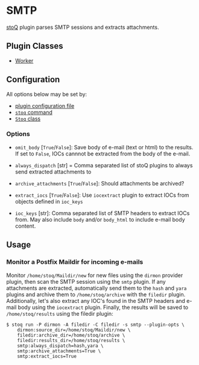 # SMTP

[stoQ](https://stoq-framework.readthedocs.io/en/latest/index.html) plugin parses SMTP sessions and extracts attachments.

## Plugin Classes

- [Worker](https://stoq-framework.readthedocs.io/en/latest/dev/workers.html)

## Configuration

All options below may be set by:

- [plugin configuration file](https://stoq-framework.readthedocs.io/en/latest/dev/plugin_overview.html#configuration)
- [`stoq` command](https://stoq-framework.readthedocs.io/en/latest/gettingstarted.html#plugin-options)
- [`Stoq` class](https://stoq-framework.readthedocs.io/en/latest/dev/core.html?highlight=plugin_opts#using-providers)

### Options

- `omit_body` [`True`/`False`]: Save body of e-mail (text or html) to the results. If set to `False`, IOCs cannnot be extracted from the body of the e-mail.

- `always_dispatch` [str] = Comma separated list of stoQ plugins to always send extracted attachments to

- `archive_attachments` [`True`/`False`]: Should attachments be archived?

- `extract_iocs` [`True`/`False`]: Use `iocextract` plugin to extract IOCs from objects defined in `ioc_keys`

- `ioc_keys` [str]: Comma separated list of SMTP headers to extract IOCs from. May also include `body` and/or `body_html` to include e-mail body content.

## Usage

### Monitor a Postfix Maildir for incoming e-mails

Monitor `/home/stoq/Maildir/new` for new files using the `dirmon` provider plugin, then scan the SMTP session using the `smtp` plugin. If any attachments are extracted, automatically send them to the `hash` and `yara` plugins and archive them to `/home/stoq/archive` with the `filedir` plugin. Additionally, let's also extract any IOC's found in the SMTP headers and e-mail body using the `iocextract` plugin. Finally, the results will be saved to `/home/stoq/results` using the filedir plugin:

    $ stoq run -P dirmon -A filedir -C filedir -s smtp --plugin-opts \
        dirmon:source_dir=/home/stoq/Maildir/new \
        filedir:archive_dir=/home/stoq/archive \
        filedir:results_dir=/home/stoq/results \
        smtp:always_dispatch=hash,yara \
        smtp:archive_attachments=True \
        smtp:extract_iocs=True
